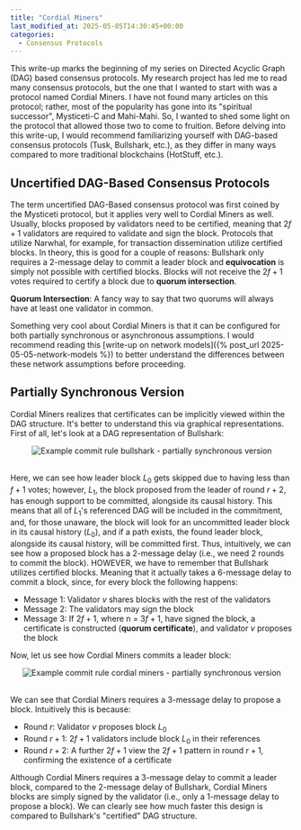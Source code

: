```yaml
---
title: "Cordial Miners"
last_modified_at: 2025-05-05T14:30:45+00:00
categories:
  - Consensus Protocols 
---
```

<script type="text/javascript" async
  src="https://cdnjs.cloudflare.com/ajax/libs/mathjax/2.7.7/MathJax.js?config=TeX-MML-AM_CHTML">
</script>


<link rel="stylesheet" type="text/css" href="http://tikzjax.com/v1/fonts.css">
<script src="https://tikzjax.com/v1/tikzjax.js"></script>

<script type="text/x-mathjax-config">
  MathJax.Hub.Config({
    tex2jax: {
      inlineMath: [['$','$'], ['\\(','\\)']],
      displayMath: [['$$','$$'], ['\\[','\\]']],
      processEscapes: true
    },
    TeX: {
      equationNumbers: { autoNumber: "AMS" }
    }
  });
</script>
This write-up marks the beginning of my series on Directed Acyclic Graph (DAG) based consensus protocols. My research project has led me to read many consensus protocols, but the one that I wanted to start with was a protocol named Cordial Miners. I have not found many articles on this protocol; rather, most of the popularity has gone into its "spiritual successor", Mysticeti-C and Mahi-Mahi. So, I wanted to shed some light on the protocol that allowed those two to come to fruition. Before delving into this write-up, I would recommend familiarizing yourself with DAG-based consensus protocols (Tusk, Bullshark, etc.), as they differ in many ways compared to more traditional blockchains (HotStuff, etc.).

## Uncertified DAG-Based Consensus Protocols
The term uncertified DAG-Based consensus protocol was first coined by the Mysticeti protocol, but it applies very well to Cordial Miners as well. Usually, blocks proposed by validators need to be certified, meaning that $2f+1$ validators are required to validate and sign the block. Protocols that utilize Narwhal, for example, for transaction dissemination utilize certified blocks. In theory, this is good for a couple of reasons: Bullshark only requires a 2-message delay to commit a leader block and **equivocation** is simply not possible with certified blocks. Blocks will not receive the $2f+1$ votes required to certify a block due to **quorum intersection**.


**Quorum Intersection**: A fancy way to say that two quorums will always have at least one validator in common. 

Something very cool about Cordial Miners is that it can be configured for both partially synchronous or asynchronous assumptions. I would recommend reading this [write-up on network models]({% post_url 2025-05-05-network-models %}) to better understand the differences between these network assumptions before proceeding.

## Partially Synchronous Version
Cordial Miners realizes that certificates can be implicitly viewed within the DAG structure. It's better to understand this via graphical representations. First of all, let's look at a DAG representation of Bullshark:

<div class="svg-container">
<img src="{{ site.baseurl }}/assets/graphs/cordial_miners/bullshark_commit_rule.svg" alt="Example commit rule bullshark - partially synchronous version" class="responsive-svg">
</div>
<br/>

Here, we can see how leader block $L_0$ gets skipped due to having less than $f+1$ votes; however, $L_1$, the block proposed from the leader of round $r+2$, has enough support to be committed, alongside its causal history. This means that all of $L_1$'s referenced DAG will be included in the commitment, and, for those unaware, the block will look for an uncommitted leader block in its causal history ($L_0$), and if a path exists, the found leader block, alongside its causal history, will be committed first. Thus, intuitively, we can see how a proposed block has a $2$-message delay (i.e., we need $2$ rounds to commit the block). HOWEVER, we have to remember that Bullshark utilizes certified blocks. Meaning that it actually takes a $6$-message delay to commit a block, since, for every block the following happens:
- Message 1: Validator $v$ shares blocks with the rest of the validators
- Message 2: The validators may sign the block
- Message 3: If $2f+1$, where n = $3f+1$, have signed the block, a certificate is constructed (**quorum certificate**), and validator $v$ proposes the block

Now, let us see how Cordial Miners commits a leader block:

<div class="svg-container">
<img src="{{ site.baseurl }}/assets/graphs/cordial_miners/cordial_miners_commit_rule.svg" alt="Example commit rule cordial miners - partially synchronous version" class="responsive-svg">
</div>
<br/>

We can see that Cordial Miners requires a $3$-message delay to propose a block. Intuitively this is because:

- Round $r$: Validator $v$ proposes block $L_0$
- Round $r+1$: $2f+1$ validators include block $L_0$ in their references
- Round $r+2$: A further $2f+1$ view the $2f+1$ pattern in round $r+1$, confirming the existence of a certificate

Although Cordial Miners requires a $3$-message delay to commit a leader block, compared to the $2$-message delay of Bullshark, Cordial Miners blocks are simply signed by the validator (i.e., only a $1$-message delay to propose a block). We can clearly see how much faster this design is compared to Bullshark's "certified" DAG structure.


<style>
svg [stroke="rgb(0%, 0%, 0%)"], svg [fill="rgb(0%, 0%, 0%)"] {
    fill: white !important;
    stroke: white!important;

}

  .svg-container {
    display: flex;
    justify-content: center;
    width: 100%;
  }
  
  .responsive-svg {
    min-width: 70%;
    height: auto;
  }
  
  .inverted {
    filter: invert(100%);
  }
</style>



 


